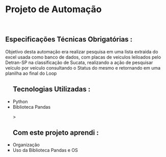 <h1>Projeto de Automação</h1>
<br>
<h2>Especificações Técnicas Obrigatórias :</h2>
<p>Objetivo desta automação era realizar pesquisa em uma lista extraida do excel usada como banco de dados, com placas de veiculos leiloados pelo Detran-SP na classificação de Sucata, realizando a ação de pesquisar veículo  por veículo consultando o Status do mesmo e retornando em uma planilha ao final do Loop</p>

<Ul><h2>Tecnologias Utilizadas :</h2>
<li>Python</li>
<li>Biblioteca Pandas</li>
</Ul>

<ul>><h2>Com este projeto aprendi :</h2>
<li type = square> Organização</li>
<li type = square>Uso da Biblioteca Pandas e OS</li>
</ul>
